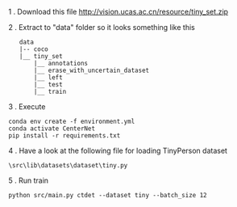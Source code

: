 1 . Download this file http://vision.ucas.ac.cn/resource/tiny_set.zip

2 . Extract to "data" folder so it looks something like this
```
   data
   |-- coco
   |__ tiny_set
       |__ annotations
       |__ erase_with_uncertain_dataset
       |__ left
       |__ test
       |__ train
```
3 . Execute
```
conda env create -f environment.yml
conda activate CenterNet
pip install -r requirements.txt
```

4 . Have a look at the following file for loading TinyPerson dataset
```
\src\lib\datasets\dataset\tiny.py
```

5 . Run train 

```
python src/main.py ctdet --dataset tiny --batch_size 12
```